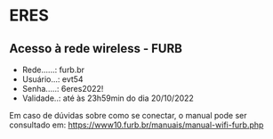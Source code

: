 # ERES

## Acesso à rede wireless - FURB

- Rede......: furb.br
- Usuário...: evt54
- Senha.....: 6eres2022!
- Validade..: até às 23h59min do dia 20/10/2022

Em caso de dúvidas sobre como se conectar, o manual pode ser consultado em:
<https://www10.furb.br/manuais/manual-wifi-furb.php>
